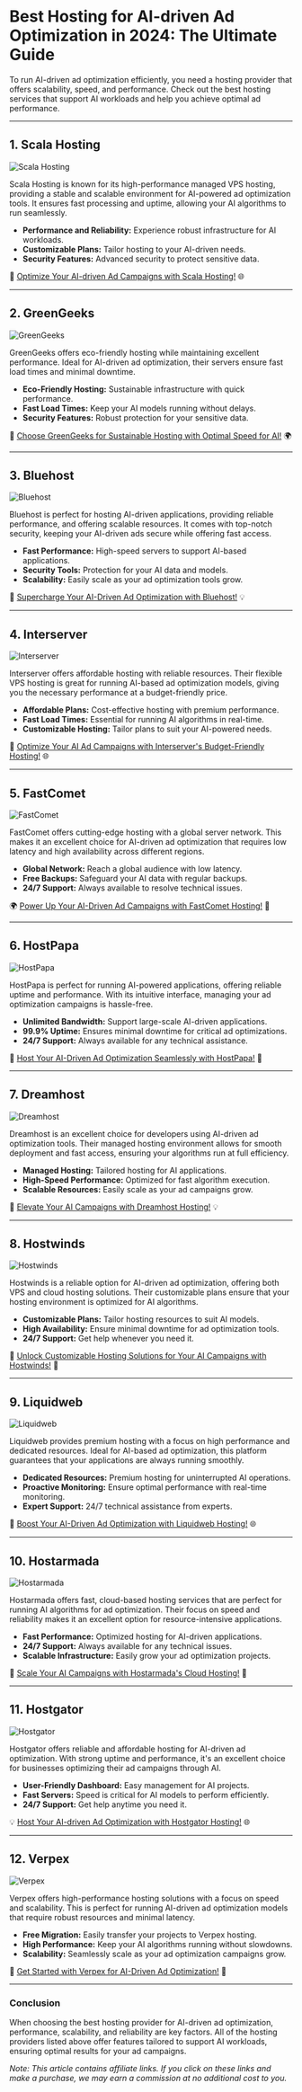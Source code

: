 # Best Hosting for AI-driven Ad Optimization in 2024: The Ultimate Guide

To run AI-driven ad optimization efficiently, you need a hosting provider that offers scalability, speed, and performance. Check out the best hosting services that support AI workloads and help you achieve optimal ad performance.

---

## 1. Scala Hosting

![Scala Hosting](https://i.imgur.com/uJ5JIK3.png "Scala Web Hosting")

Scala Hosting is known for its high-performance managed VPS hosting, providing a stable and scalable environment for AI-powered ad optimization tools. It ensures fast processing and uptime, allowing your AI algorithms to run seamlessly.

- **Performance and Reliability:** Experience robust infrastructure for AI workloads.
- **Customizable Plans:** Tailor hosting to your AI-driven needs.
- **Security Features:** Advanced security to protect sensitive data.

🚀 [Optimize Your AI-driven Ad Campaigns with Scala Hosting!](https://snipitx.com/scala-jy) 🌐

---

## 2. GreenGeeks

![GreenGeeks](https://i.imgur.com/eEwuntu.jpg "GreenGeeks Hosting")

GreenGeeks offers eco-friendly hosting while maintaining excellent performance. Ideal for AI-driven ad optimization, their servers ensure fast load times and minimal downtime.

- **Eco-Friendly Hosting:** Sustainable infrastructure with quick performance.
- **Fast Load Times:** Keep your AI models running without delays.
- **Security Features:** Robust protection for your sensitive data.

🌱 [Choose GreenGeeks for Sustainable Hosting with Optimal Speed for AI!](https://snipitx.com/greengeeks-jy) 🌍

---

## 3. Bluehost

![Bluehost](https://i.imgur.com/PasFF9E.jpeg "Bluehost Hosting")

Bluehost is perfect for hosting AI-driven applications, providing reliable performance, and offering scalable resources. It comes with top-notch security, keeping your AI-driven ads secure while offering fast access.

- **Fast Performance:** High-speed servers to support AI-based applications.
- **Security Tools:** Protection for your AI data and models.
- **Scalability:** Easily scale as your ad optimization tools grow.

🚀 [Supercharge Your AI-Driven Ad Optimization with Bluehost!](https://snipitx.com/bluehost-jy) 💡

---

## 4. Interserver

![Interserver](https://i.imgur.com/OM5dOEW.jpeg "Interserver Hosting")

Interserver offers affordable hosting with reliable resources. Their flexible VPS hosting is great for running AI-based ad optimization models, giving you the necessary performance at a budget-friendly price.

- **Affordable Plans:** Cost-effective hosting with premium performance.
- **Fast Load Times:** Essential for running AI algorithms in real-time.
- **Customizable Hosting:** Tailor plans to suit your AI-powered needs.

💸 [Optimize Your AI Ad Campaigns with Interserver's Budget-Friendly Hosting!](https://snipitx.com/interserver-jy) 🌐

---

## 5. FastComet

![FastComet](https://i.imgur.com/7qgXuWp.png "FastComet Hosting")

FastComet offers cutting-edge hosting with a global server network. This makes it an excellent choice for AI-driven ad optimization that requires low latency and high availability across different regions.

- **Global Network:** Reach a global audience with low latency.
- **Free Backups:** Safeguard your AI data with regular backups.
- **24/7 Support:** Always available to resolve technical issues.

🌍 [Power Up Your AI-Driven Ad Campaigns with FastComet Hosting!](https://snipitx.com/fastcomet-jy) 🚀

---

## 6. HostPapa

![HostPapa](https://i.imgur.com/ouDTkvl.jpeg "HostPapa Hosting")

HostPapa is perfect for running AI-powered applications, offering reliable uptime and performance. With its intuitive interface, managing your ad optimization campaigns is hassle-free.

- **Unlimited Bandwidth:** Support large-scale AI-driven applications.
- **99.9% Uptime:** Ensures minimal downtime for critical ad optimizations.
- **24/7 Support:** Always available for any technical assistance.

🔧 [Host Your AI-Driven Ad Optimization Seamlessly with HostPapa!](https://snipitx.com/hostpapa-jy) 💼

---

## 7. Dreamhost

![Dreamhost](https://i.imgur.com/rXIg8ip.jpeg "Dreamhost Hosting")

Dreamhost is an excellent choice for developers using AI-driven ad optimization tools. Their managed hosting environment allows for smooth deployment and fast access, ensuring your algorithms run at full efficiency.

- **Managed Hosting:** Tailored hosting for AI applications.
- **High-Speed Performance:** Optimized for fast algorithm execution.
- **Scalable Resources:** Easily scale as your ad campaigns grow.

🚀 [Elevate Your AI Campaigns with Dreamhost Hosting!](https://snipitx.com/dreamhost-jy) 💡

---

## 8. Hostwinds

![Hostwinds](https://i.imgur.com/53aSNXx.jpeg "Hostwinds Hosting")

Hostwinds is a reliable option for AI-driven ad optimization, offering both VPS and cloud hosting solutions. Their customizable plans ensure that your hosting environment is optimized for AI algorithms.

- **Customizable Plans:** Tailor hosting resources to suit AI models.
- **High Availability:** Ensure minimal downtime for ad optimization tools.
- **24/7 Support:** Get help whenever you need it.

🌟 [Unlock Customizable Hosting Solutions for Your AI Campaigns with Hostwinds!](https://snipitx.com/hostwinds-jy) 🚀

---

## 9. Liquidweb

![Liquidweb](https://i.imgur.com/4IvT9SC.jpeg "Liquidweb Hosting")

Liquidweb provides premium hosting with a focus on high performance and dedicated resources. Ideal for AI-based ad optimization, this platform guarantees that your applications are always running smoothly.

- **Dedicated Resources:** Premium hosting for uninterrupted AI operations.
- **Proactive Monitoring:** Ensure optimal performance with real-time monitoring.
- **Expert Support:** 24/7 technical assistance from experts.

🚀 [Boost Your AI-Driven Ad Optimization with Liquidweb Hosting!](https://snipitx.com/liquidweb-jy) 🌐

---

## 10. Hostarmada

![Hostarmada](https://i.imgur.com/KFbdf3o.jpeg "Hostarmada Hosting")

Hostarmada offers fast, cloud-based hosting services that are perfect for running AI algorithms for ad optimization. Their focus on speed and reliability makes it an excellent option for resource-intensive applications.

- **Fast Performance:** Optimized hosting for AI-driven applications.
- **24/7 Support:** Always available for any technical issues.
- **Scalable Infrastructure:** Easily grow your ad optimization projects.

🚀 [Scale Your AI Campaigns with Hostarmada's Cloud Hosting!](https://snipitx.com/hostarmada-jy) 💼

---

## 11. Hostgator

![Hostgator](https://i.imgur.com/BcVkH57.jpeg "Hostgator Hosting")

Hostgator offers reliable and affordable hosting for AI-driven ad optimization. With strong uptime and performance, it's an excellent choice for businesses optimizing their ad campaigns through AI.

- **User-Friendly Dashboard:** Easy management for AI projects.
- **Fast Servers:** Speed is critical for AI models to perform efficiently.
- **24/7 Support:** Get help anytime you need it.

💡 [Host Your AI-driven Ad Optimization with Hostgator Hosting!](https://snipitx.com/hostgator-jy) 🌐

---

## 12. Verpex

![Verpex](https://i.imgur.com/6x5LhiS.jpeg "Verpex Hosting")

Verpex offers high-performance hosting solutions with a focus on speed and scalability. This is perfect for running AI-driven ad optimization models that require robust resources and minimal latency.

- **Free Migration:** Easily transfer your projects to Verpex hosting.
- **High Performance:** Keep your AI algorithms running without slowdowns.
- **Scalability:** Seamlessly scale as your ad optimization campaigns grow.

🌟 [Get Started with Verpex for AI-Driven Ad Optimization!](https://snipitx.com/verpex-jy) 🚀

---

### Conclusion

When choosing the best hosting provider for AI-driven ad optimization, performance, scalability, and reliability are key factors. All of the hosting providers listed above offer features tailored to support AI workloads, ensuring optimal results for your ad campaigns.

*Note: This article contains affiliate links. If you click on these links and make a purchase, we may earn a commission at no additional cost to you.*
